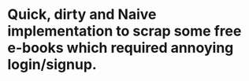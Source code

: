 # Quick, dirty and Naive implementation to scrap some free e-books which required annoying login/signup.
